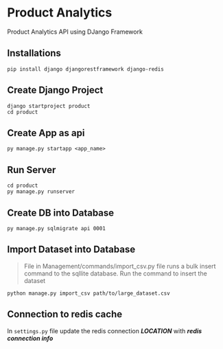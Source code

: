 # Product Analytics
Product Analytics API using DJango Framework


## Installations
```
pip install django djangorestframework django-redis
```

## Create Django Project
```
django startproject product
cd product
```

## Create App as api
```
py manage.py startapp <app_name>
```

## Run Server
```
cd product
py manage.py runserver
``` 

## Create DB into Database
```
py manage.py sqlmigrate api 0001
```

## Import Dataset into Database
> File in Management/commands/import_csv.py file runs a bulk insert command to the sqllite database.
> Run the command to insert the dataset
```
python manage.py import_csv path/to/large_dataset.csv
```

## Connection to redis cache
In `settings.py` file update the redis connection ***LOCATION*** with ***redis connection info***